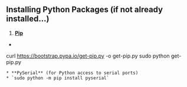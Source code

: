 ## Installing Python Packages (if not already installed...)
1. [**Pip**](https://pip.pypa.io/en/stable/installing/) 
  * ```
  curl https://bootstrap.pypa.io/get-pip.py -o get-pip.py
  sudo python get-pip.py
  ```
* **PySerial** (for Python access to serial ports)
  * `sudo python -m pip install pyserial`
